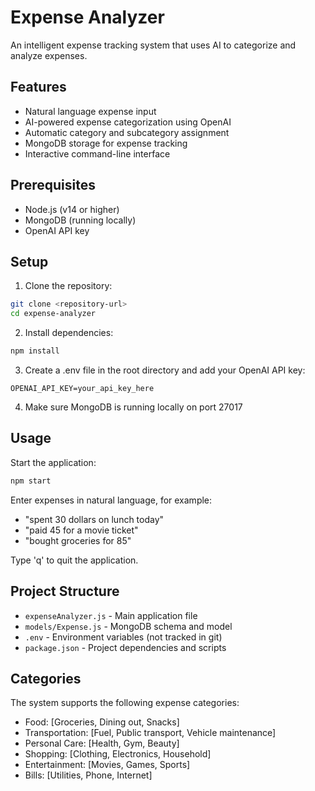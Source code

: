 # Expense Analyzer

An intelligent expense tracking system that uses AI to categorize and analyze expenses.

## Features

- Natural language expense input
- AI-powered expense categorization using OpenAI
- Automatic category and subcategory assignment
- MongoDB storage for expense tracking
- Interactive command-line interface

## Prerequisites

- Node.js (v14 or higher)
- MongoDB (running locally)
- OpenAI API key

## Setup

1. Clone the repository:
```bash
git clone <repository-url>
cd expense-analyzer
```

2. Install dependencies:
```bash
npm install
```

3. Create a .env file in the root directory and add your OpenAI API key:
```
OPENAI_API_KEY=your_api_key_here
```

4. Make sure MongoDB is running locally on port 27017

## Usage

Start the application:
```bash
npm start
```

Enter expenses in natural language, for example:
- "spent 30 dollars on lunch today"
- "paid 45 for a movie ticket"
- "bought groceries for 85"

Type 'q' to quit the application.

## Project Structure

- `expenseAnalyzer.js` - Main application file
- `models/Expense.js` - MongoDB schema and model
- `.env` - Environment variables (not tracked in git)
- `package.json` - Project dependencies and scripts

## Categories

The system supports the following expense categories:

- Food: [Groceries, Dining out, Snacks]
- Transportation: [Fuel, Public transport, Vehicle maintenance]
- Personal Care: [Health, Gym, Beauty]
- Shopping: [Clothing, Electronics, Household]
- Entertainment: [Movies, Games, Sports]
- Bills: [Utilities, Phone, Internet]
